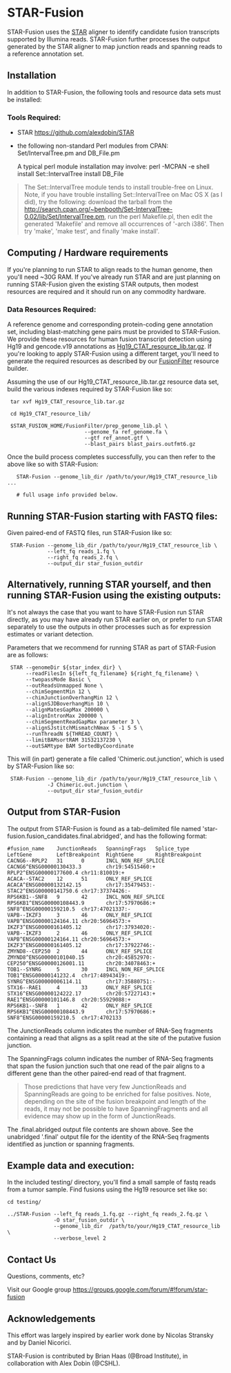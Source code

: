# STAR-Fusion 

STAR-Fusion uses the [STAR](https://github.com/alexdobin/STAR) aligner to identify candidate fusion transcripts supported by Illumina reads.  STAR-Fusion further processes the output generated by the STAR aligner to map junction reads and spanning reads to a reference annotation set.


## Installation

In addition to STAR-Fusion, the following tools and resource data sets must be installed:

### Tools Required:

*  STAR <https://github.com/alexdobin/STAR>
*  the following non-standard Perl modules from CPAN: Set/IntervalTree.pm and DB_File.pm
  
    A typical perl module installation may involve:
    perl -MCPAN -e shell
      install Set::IntervalTree
      install DB_File
 	
>The Set::IntervalTree module tends to install trouble-free on Linux.  Note, if you have trouble installing Set::IntervalTree on Mac OS X (as I did), try the following:  download the tarball from the http://search.cpan.org/~benbooth/Set-IntervalTree-0.02/lib/Set/IntervalTree.pm, run the perl Makefile.pl, then edit the generated 'Makefile' and remove all occurrences of '-arch i386'. Then try 'make', 'make test', and finally 'make install'.

## Computing / Hardware requirements

If you're planning to run STAR to align reads to the human genome, then you'll need ~30G RAM.   If you've already run STAR and are just planning on running STAR-Fusion given the existing STAR outputs, then modest resources are required and it should run on any commodity hardware.


### Data Resources Required:

A reference genome and corresponding protein-coding gene annotation set, including blast-matching gene pairs must be provided to STAR-Fusion.  We provide these resources for human fusion transcript detection using Hg19 and gencode.v19 annotations as [Hg19_CTAT_resource_lib.tar.gz](ftp://ftp.broadinstitute.org/pub/Trinity/CTAT_RESOURCE_LIB/Hg19_CTAT_resource_lib.tar.gz).  If you're looking to apply STAR-Fusion using a different target, you'll need to generate the required resources as described by our [FusionFilter](http://FusionFilter.github.io) resource builder.

Assuming the use of our Hg19_CTAT_resource_lib.tar.gz resource data set, build the various indexes required by STAR-Fusion like so:

     tar xvf Hg19_CTAT_resource_lib.tar.gz

     cd Hg19_CTAT_resource_lib/

     $STAR_FUSION_HOME/FusionFilter/prep_genome_lib.pl \
                             --genome_fa ref_genome.fa \
                             --gtf ref_annot.gtf \
                             --blast_pairs blast_pairs.outfmt6.gz


Once the build process completes successfully, you can then refer to the above like so with STAR-Fusion:

       STAR-Fusion --genome_lib_dir /path/to/your/Hg19_CTAT_resource_lib   ...

       # full usage info provided below.



## Running STAR-Fusion starting with FASTQ files:

Given paired-end of FASTQ files, run STAR-Fusion like so:

     STAR-Fusion --genome_lib_dir /path/to/your/Hg19_CTAT_resource_lib \
                 --left_fq reads_1.fq \
                 --right_fq reads_2.fq \
                 --output_dir star_fusion_outdir
                 

## Alternatively, running STAR yourself, and then running STAR-Fusion using the existing outputs:

It's not always the case that you want to have STAR-Fusion run STAR directly, as you may have already run STAR earlier on, or prefer to run STAR separately to use the outputs in other processes such as for expression estimates or variant detection.

Parameters that we recommend for running STAR as part of STAR-Fusion are as follows:

     STAR --genomeDir ${star_index_dir} \                                                                                     
          --readFilesIn ${left_fq_filename} ${right_fq_filename} \                                                                      
          --twopassMode Basic \                                                                                                      
          --outReadsUnmapped None \                                                                                                  
          --chimSegmentMin 12 \                                                                                                    
          --chimJunctionOverhangMin 12 \                                                                                           
          --alignSJDBoverhangMin 10 \                                                                                              
          --alignMatesGapMax 200000 \                                                                                             
          --alignIntronMax 200000 \                                                                                                
          --chimSegmentReadGapMax parameter 3 \                                                                                    
          --alignSJstitchMismatchNmax 5 -1 5 5 \
          --runThreadN ${THREAD_COUNT} \                                                                                                           
          --limitBAMsortRAM 31532137230 \                                                                                           
          --outSAMtype BAM SortedByCoordinate 

This will (in part) generate a file called 'Chimeric.out.junction', which is used by STAR-Fusion like so:

     STAR-Fusion --genome_lib_dir /path/to/your/Hg19_CTAT_resource_lib \
                 -J Chimeric.out.junction \
                 --output_dir star_fusion_outdir


## Output from STAR-Fusion

The output from STAR-Fusion is found as a tab-delimited file named 'star-fusion.fusion_candidates.final.abridged', and has the following format:

```
#fusion_name    JunctionReads   SpanningFrags   Splice_type     LeftGene        LeftBreakpoint  RightGene       RightBreakpoint
CACNG6--RPLP2   31      0       INCL_NON_REF_SPLICE     CACNG6^ENSG00000130433.3        chr19:54515460:+        RPLP2^ENSG00000177600.4 chr11:810019:+  
ACACA--STAC2    12      51      ONLY_REF_SPLICE ACACA^ENSG00000132142.15        chr17:35479453:-        STAC2^ENSG00000141750.6 chr17:37374426:-        
RPS6KB1--SNF8   9       42      INCL_NON_REF_SPLICE     RPS6KB1^ENSG00000108443.9       chr17:57970686:+        SNF8^ENSG00000159210.5  chr17:47021337:-        
VAPB--IKZF3     3       46      ONLY_REF_SPLICE VAPB^ENSG00000124164.11 chr20:56964573:+        IKZF3^ENSG00000161405.12        chr17:37934020:-        
VAPB--IKZF3     2       46      ONLY_REF_SPLICE VAPB^ENSG00000124164.11 chr20:56964573:+        IKZF3^ENSG00000161405.12        chr17:37922746:-        
ZMYND8--CEP250  2       44      ONLY_REF_SPLICE ZMYND8^ENSG00000101040.15       chr20:45852970:-        CEP250^ENSG00000126001.11       chr20:34078463:+        
TOB1--SYNRG     5       30      INCL_NON_REF_SPLICE     TOB1^ENSG00000141232.4  chr17:48943419:-        SYNRG^ENSG00000006114.11        chr17:35880751:-        
STX16--RAE1     4       33      ONLY_REF_SPLICE STX16^ENSG00000124222.17        chr20:57227143:+        RAE1^ENSG00000101146.8  chr20:55929088:+        
RPS6KB1--SNF8   1       42      ONLY_REF_SPLICE RPS6KB1^ENSG00000108443.9       chr17:57970686:+        SNF8^ENSG00000159210.5  chr17:4702133
```

The JunctionReads column indicates the number of RNA-Seq fragments containing a read that aligns as a split read at the site of the putative fusion junction.   

The SpanningFrags column indicates the number of RNA-Seq fragments that span the fusion junction such that one read of the pair aligns to a different gene than the other paired-end read of that fragment.

>Those predictions that have very few JunctionReads and SpanningReads are going to be enriched for false positives. Note, depending on the site of the fusion breakpoint and length of the reads, it may not be possible to have SpanningFragments and all evidence may show up in the form of JunctionReads.

The .final.abridged output file contents are shown above. See the unabridged '.final' output file for the identity of the RNA-Seq fragments identified as junction or spanning fragments.



## Example data and execution:

In the included testing/ directory, you'll find a small sample of fastq reads from a tumor sample.  Find fusions using the Hg19 resource set like so:

    cd testing/
     
    ../STAR-Fusion --left_fq reads_1.fq.gz --right_fq reads_2.fq.gz \
                   -O star_fusion_outdir \
                   --genome_lib_dir  /path/to/your/Hg19_CTAT_resource_lib \
                   --verbose_level 2  


## Contact Us

Questions, comments, etc?

Visit our Google group <https://groups.google.com/forum/#!forum/star-fusion>

## Acknowledgements

This effort was largely inspired by earlier work done by Nicolas Stransky and by Daniel Nicorici.

STAR-Fusion is contributed by Brian Haas (@Broad Institute), in collaboration with Alex Dobin (@CSHL).

